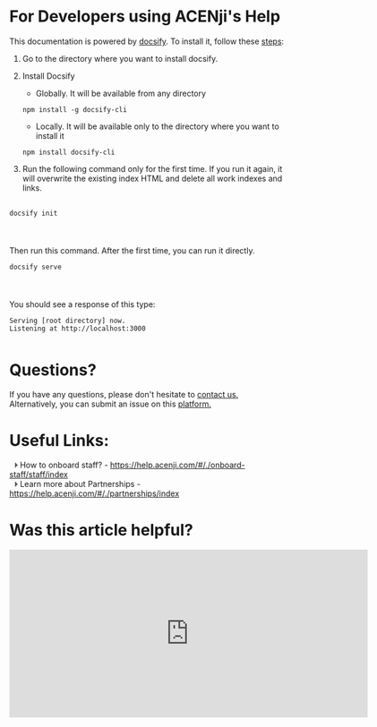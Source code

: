 # For Developers using ACENji's Help


This documentation is powered by <a href="https://docsify.js.org/#/" >docsify</a>. To install it, follow these <a href="https://opensource.com/article/20/7/docsify-github-pages#comments">steps</a>:

1. Go to the directory where you want to install docsify. 

2. Install Docsify 
   - Globally. It will be available from any directory
    ```
    npm install -g docsify-cli
    ```
    - Locally. It will be available only to the directory where you want to install it
     ```
    npm install docsify-cli
    ```

3. Run the following command only for the first time. If you run it again, it will overwrite the existing index HTML and delete all work indexes and links.  
<p style="margin-top:30px;"></p>

```bash
docsify init
```
<p style="margin-top:50px;"></p>
Then run this command. After the first time, you can run it directly.

```bash
docsify serve
```
<p style="margin-top:50px;"></p>
You should see a response of this type:

```
Serving [root directory] now.
Listening at http://localhost:3000
```


<p style="margin-top:50px;"></p>

# Questions? 

If you have any questions, please don't hesitate to <a href="https://www.acenji.com/contact" target="_blank" rel="noopener">contact us.</a>   
Alternatively, you can submit an issue on this <a href="https://github.com/acenji/acenji-help/issues" target="_blank" rel="noopener">platform.</a>  
<p style="margin-top:30px;"></p>


# Useful Links:

<span class="triangle"></span> How to onboard staff? - https://help.acenji.com/#/./onboard-staff/staff/index         
<span class="triangle"></span> Learn more about Partnerships - https://help.acenji.com/#/./partnerships/index  

<style>
.triangle {
display: inline-block;
width: 0;
height: 0;
border-style: solid;
border-width: 5px 0 5px 5px;
border-color: transparent transparent transparent #595959;
margin-left: 10px;
}
</style>
<p style="margin-top:30px;"></p>


# Was this article helpful?

<iframe src="https://docs.google.com/forms/d/e/1FAIpQLSc4k8EOCkjduZzPCLEvIps6SrxuqepMb1sR3NVB-99CG4A-7Q/viewform?embedded=true" width="640" height="300" frameborder="0" marginheight="0" marginwidth="0">Wird geladen…</iframe>




 

  




